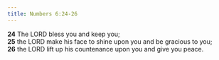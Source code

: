 ```yaml
---
title: Numbers 6:24-26
---
```

**24** The LORD bless you and keep you;  
**25** the LORD make his face to shine upon you and be gracious to you;  
**26** the LORD lift up his countenance upon you and give you peace.